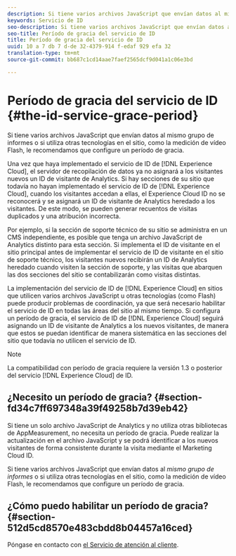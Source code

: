 ```yaml
---
description: Si tiene varios archivos JavaScript que envían datos al mismo grupo de informes o si utiliza otras tecnologías en el sitio, como la medición de vídeo Flash, le recomendamos que configure un período de gracia.
keywords: Servicio de ID
seo-description: Si tiene varios archivos JavaScript que envían datos al mismo grupo de informes o si utiliza otras tecnologías en el sitio, como la medición de vídeo Flash, le recomendamos que configure un período de gracia.
seo-title: Período de gracia del servicio de ID
title: Período de gracia del servicio de ID
uuid: 10 a 7 db 7 d-de 32-4379-914 f-edaf 929 efa 32
translation-type: tm+mt
source-git-commit: bb687c1cd14aae7faef2565dcf9d041a1c06e3bd

---
```



# Período de gracia del servicio de ID {#the-id-service-grace-period}

Si tiene varios archivos JavaScript que envían datos al mismo grupo de informes o si utiliza otras tecnologías en el sitio, como la medición de vídeo Flash, le recomendamos que configure un período de gracia.

Una vez que haya implementado el servicio de ID de [!DNL Experience Cloud], el servidor de recopilación de datos ya no asignará a los visitantes nuevos un ID de visitante de Analytics. Si hay secciones de su sitio que todavía no hayan implementado el servicio de ID de [!DNL Experience Cloud], cuando los visitantes accedan a ellas, el Experience Cloud ID no se reconocerá y se asignará un ID de visitante de Analytics heredado a los visitantes. De este modo, se pueden generar recuentos de visitas duplicados y una atribución incorrecta.

Por ejemplo, si la sección de soporte técnico de su sitio se administra en un CMS independiente, es posible que tenga un archivo JavaScript de Analytics distinto para esta sección. Si implementa el ID de visitante en el sitio principal antes de implementar el servicio de ID de visitante en el sitio de soporte técnico, los visitantes nuevos recibirán un ID de Analytics heredado cuando visiten la sección de soporte, y las visitas que abarquen las dos secciones del sitio se contabilizarán como visitas distintas.

La implementación del servicio de ID de [!DNL Experience Cloud] en sitios que utilicen varios archivos JavaScript u otras tecnologías (como Flash) puede producir problemas de coordinación, ya que será necesario habilitar el servicio de ID en todas las áreas del sitio al mismo tiempo. Si configura un período de gracia, el servicio de ID de [!DNL Experience Cloud] seguirá asignando un ID de visitante de Analytics a los nuevos visitantes, de manera que estos se puedan identificar de manera sistemática en las secciones del sitio que todavía no utilicen el servicio de ID.

>[!NOTE]
>
>La compatibilidad con período de gracia requiere la versión 1.3 o posterior del servicio [!DNL Experience Cloud] de ID.

## ¿Necesito un período de gracia? {#section-fd34c7ff697348a39f49258b7d39eb42}

Si tiene un solo archivo JavaScript de Analytics y no utiliza otras bibliotecas de AppMeasurement, no necesita un período de gracia. Puede realizar la actualización en el archivo JavaScript y se podrá identificar a los nuevos visitantes de forma consistente durante la visita mediante el Marketing Cloud ID.

Si tiene varios archivos JavaScript que envían datos al *mismo grupo de informes* o si utiliza otras tecnologías en el sitio, como la medición de vídeo Flash, le recomendamos que configure un período de gracia.

## ¿Cómo puedo habilitar un período de gracia? {#section-512d5cd8570e483cbdd8b04457a16ced}

Póngase en contacto con [el Servicio de atención al cliente](https://helpx.adobe.com/marketing-cloud/contact-support.html).
